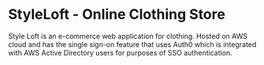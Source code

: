 StyleLoft - Online Clothing Store
===========

Style Loft is an e-commerce web application for clothing. 
Hosted on AWS cloud and has the single sign-on feature that uses Auth0 which is integrated with AWS Active Directory users for purposes of SSO authentication. 


